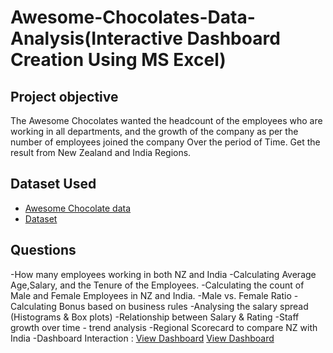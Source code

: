 # Awesome-Chocolates-Data-Analysis(Interactive Dashboard Creation Using MS Excel)

## Project objective

The Awesome Chocolates wanted the headcount of the employees who are working in all departments, and the growth of the company as per the number of employees joined the company Over the period of Time. Get the result from New Zealand and India Regions. 

## Dataset Used
- <a href= "https://github.com/ashwinipurohith15/Awesome-Chocolate/blob/main/Awesome%20Chocolates%20Data.xlsx">Awesome Chocolate data</a>
- <a href= "https://github.com/ashwinipurohith15/Awesome-Chocolate/blob/main/Data%20File.xlsx">Dataset</a>

## Questions
-How many employees working in both NZ and India
-Calculating Average Age,Salary, and the Tenure of the Employees.
-Calculating the count of Male and Female Employees in NZ and India. 
-Male vs. Female Ratio
-Calculating Bonus based on business rules
-Analysing the salary spread (Histograms & Box plots)
-Relationship between Salary & Rating
-Staff growth over time - trend analysis
-Regional Scorecard to compare NZ with India
-Dashboard Interaction : 
<a href= "https://github.com/ashwinipurohith15/Awesome-Chocolate/blob/main/Dashboard%20screenshot.png">View Dashboard</a>
<a href= "https://github.com/ashwinipurohith15/Awesome-Chocolate/blob/main/Growth%20Graph.png">View Dashboard</a>


 


